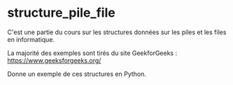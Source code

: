 # structure_pile_file

C'est une partie du cours sur les structures données sur les piles et les files en informatique.

La majorité des exemples sont tirés du site GeekforGeeks : https://www.geeksforgeeks.org/

Donne un exemple de ces structures en Python.
